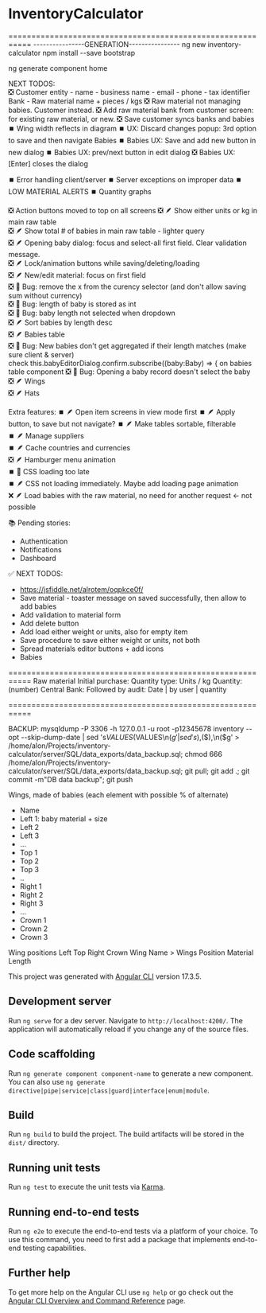 # InventoryCalculator

===========================================================
----------------GENERATION----------------
ng new inventory-calculator
npm install --save bootstrap

ng generate component home

NEXT TODOS:     
❎ Customer entity
	- name
	- business name
	- email
	- phone
	- tax identifier
	Bank
	- Raw material name + pieces / kgs
❎ Raw material not managing babies. Customer instead.
❎ Add raw material bank from customer screen: for existing raw material, or new.
❎ Save customer syncs banks and babies
⏹️ Wing width reflects in diagram
⏹️ UX: Discard changes popup: 3rd option to save and then navigate
Babies
⏹️ Babies UX: Save and add new button in new dialog
⏹️ Babies UX: prev/next button in edit dialog
❎ Babies UX: [Enter] closes the dialog

⏹️ Error handling client/server
⏹️ Server exceptions on improper data
⏹️ LOW MATERIAL ALERTS
⏹️ Quantity graphs

❎ Action buttons moved to top on all screens
❎ 🪶 Show either units or kg in main raw table     
❎ 🪶 Show total # of babies in main raw table - lighter query     
❎ 🪶 Opening baby dialog: focus and select-all first field. Clear validation message.     
❎ 🪶 Lock/animation buttons while saving/deleting/loading     
❎ 🪶 New/edit material: focus on first field     
❎ 🐞 Bug: remove the x from the curency selector (and don't allow saving sum without currency)     
❎ 🐞 Bug: length of baby is stored as int     
❎ 🐞 Bug: baby length not selected when dropdown     
❎ 🪶 Sort babies by length desc    
❎ 🪶 Babies table      
❎ 🐞 Bug: New babies don't get aggregated if their length matches (make sure client & server)     
            check this.babyEditorDialog.confirm.subscribe((baby:Baby) => { on babies table component
❎ 🐞 Bug: Opening a baby record doesn't select the baby    
❎ 🪶 Wings      
❎ 🪶 Hats      

Extra features:
⏹️ 🪶 Open item screens in view mode first
⏹️ 🪶 Apply button, to save but not navigate?
⏹️ 🪶 Make tables sortable, filterable     
⏹️ 🪶 Manage suppliers     
⏹️ 🪶 Cache countries and currencies     
❎ 🪶 Hamburger menu animation     
⏹️ 🐞 CSS loading too late     
⏹️ 🪶 CSS not loading immediately. Maybe add loading page animation     
❌ 🪶 Load babies with the raw material, no need for another request <- not possible     

📚 Pending stories:
- Authentication
- Notifications
- Dashboard

✅ NEXT TODOS:
+ https://jsfiddle.net/alrotem/oqpkce0f/
+ Save material - toaster message on saved successfully, then allow to add babies
+ Add validation to material form
+ Add delete button
+ Add load either weight or units, also for empty item
+ Save procedure to save either weight or units, not both
+ Spread materials editor buttons + add icons
+ Babies


===========================================================
Raw material
    Initial purchase: 
        Quantity type: Units / kg
        Quantity: (number)
    Central Bank: 
        Followed by audit:
            Date | by user | quantity


===========================================================

BACKUP:
mysqldump  -P 3306 -h 127.0.0.1 -u root -p12345678 inventory --opt --skip-dump-date | sed 's$VALUES ($VALUES\n($g' | sed 's$),($),\n($g' > /home/alon/Projects/inventory-calculator/server/SQL/data_exports/data_backup.sql; chmod 666 /home/alon/Projects/inventory-calculator/server/SQL/data_exports/data_backup.sql; git pull; git add .; git commit -m"DB data backup"; git push

Wings, made of babies (each element with possible % of alternate)
-	Name
-	Left 1: baby material + size
-	Left 2
-	Left 3
-	…
-	Top 1
-	Top 2
-	Top 3
-	..
-	Right 1
-	Right 2
-	Right 3
-	…
-	Crown 1
-	Crown 2
-	Crown 3

Wing positions
                Left
                Top
                Right
                Crown
Wing Name > Wings
                Position
                Material
                Length


This project was generated with [Angular CLI](https://github.com/angular/angular-cli) version 17.3.5.

## Development server

Run `ng serve` for a dev server. Navigate to `http://localhost:4200/`. The application will automatically reload if you change any of the source files.

## Code scaffolding

Run `ng generate component component-name` to generate a new component. You can also use `ng generate directive|pipe|service|class|guard|interface|enum|module`.

## Build

Run `ng build` to build the project. The build artifacts will be stored in the `dist/` directory.

## Running unit tests

Run `ng test` to execute the unit tests via [Karma](https://karma-runner.github.io).

## Running end-to-end tests

Run `ng e2e` to execute the end-to-end tests via a platform of your choice. To use this command, you need to first add a package that implements end-to-end testing capabilities.

## Further help

To get more help on the Angular CLI use `ng help` or go check out the [Angular CLI Overview and Command Reference](https://angular.io/cli) page.
